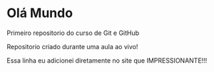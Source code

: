# Olá Mundo
 Primeiro repositorio do curso de Git e GitHub

 Repositorio criado durante uma aula ao vivo! 

 Essa linha eu adicionei diretamente no site que IMPRESSIONANTE!!!
